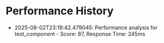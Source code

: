 # Performance History

- 2025-08-02T23:19:42.479045: Performance analysis for test_component - Score: 87, Response Time: 245ms
